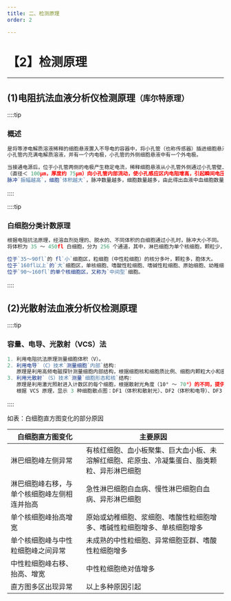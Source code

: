 ```yaml
---
title: 二、检测原理
order: 2

---
```


# 【2】检测原理

<kaodian :text="'临床检验基础记忆卡'" />

<!-- ###### 第四章 血液分析仪及其临床应用

> 临床检验基础 -->

<beitiL/>

---

## (1)电阻抗法血液分析仪检测原理`（库尔特原理）`

<son :text="'临床检验基础检验记忆卡'" text1="(1)电阻抗法血液分析仪检测原理" :textOption="[['掌握','基础知识','相关专业知识'],['熟练掌握','基础知识','专业知识'],['熟练掌握','基础知识','专业知识']]" />

::::tip

### 概述

```js
是将等渗电解质溶液稀释的细胞悬液置入不导电的容器中，将小孔管（也称传感器）插进细胞悬液中。
小孔管内充满电解质溶液，并有一个内电极，小孔管的外侧细胞悬液中有一个外电极。

当接通电源后，位于小孔管两侧的电极产生稳定电流，稀释细胞悬液从小孔管外侧通过小孔管壁上宝石小孔
（直径＜ 100μm，厚度约 75μm）向小孔管内部流动，使小孔感应区内电阻增高，引起瞬间电压变化形成脉冲信号，
脉冲`振幅越高`，细胞`体积越大`，脉冲数量越多，细胞数量越多，由此得出血液中血细胞数量和体积值。
```

::::

::::tip

### 白细胞分类计数原理

```js
根据电阻抗法原理，经溶血剂处理的、脱水的、不同体积的白细胞通过小孔时，脉冲大小不同。
将体积为 35 ～ 450fl 白细胞，分为 256 个通道，其中，淋巴细胞为单个核细胞，颗粒少，细胞小。

位于`35～90fl`的 fl`小`细胞区，粒细胞（中性粒细胞）的核分多叶，颗粒多，胞体大。
位于`160fl以上`的`大`细胞区，单核细胞、嗜酸性粒细胞、嗜碱性粒细胞、原始细胞、幼稚细胞等。
位于`90～160fl`的单个核细胞区，又称为`中间型`细胞。
```

::::

## (2)光散射法血液分析仪检测原理

<son :text="'临床检验基础检验记忆卡'" text1="(2)光散射法血液分析仪检测原理" :textOption="[['掌握','基础知识','相关专业知识'],['熟练掌握','基础知识','专业知识'],['熟练掌握','基础知识','专业知识']]" />

::::tip

### 容量、电导、光散射（VCS）法

```js
1. 利用电阻抗法原理测量细胞体积（V）。
2. 利用电导`（C）技术`测量细胞`内部`结构:
   原理是利用高频电磁探针测量细胞内部结构，根据细胞核和细胞质比例、细胞内颗粒大小和密度来识别体积相同、但性质不同的两类细胞群体，如小淋巴细胞和嗜碱性粒细胞。
3. 利用光散射`（S）技术`测量`细胞形态和核`结构:
   原理是利用激光照射进入计数区的每个细胞，根据散射光角度（10° ～ 70°）的不同，提供每个细胞形态、核结构信息来鉴别中性粒细胞、嗜碱性粒细胞和嗜酸性粒细胞。
   根据 VCS 原理，显示 3 种细胞散点图：DF1（体积和散射光）、DF2（体积和电导）、DF3（体积和电导，但只显示嗜碱性粒细胞群）。
```

::::

如表：白细胞直方图变化的部分原因

| 白细胞直方图变化                             | 主要原因                                                                                     |
| -------------------------------------------- | -------------------------------------------------------------------------------------------- |
| 淋巴细胞峰左侧异常                           | 有核红细胞、血小板聚集、巨大血小板、未溶解红细胞、疟原虫、冷凝集蛋白、脂类颗粒、异形淋巴细胞 |
| 淋巴细胞峰右移，与单个核细胞峰左侧相连并抬高 | 急性淋巴细胞白血病、慢性淋巴细胞白血病、异形淋巴细胞                                         |
| 单个核细胞峰抬高增宽                         | 原始或幼稚细胞、浆细胞、嗜酸性粒细胞增多、嗜碱性粒细胞增多、单核细胞增多                     |
| 单个核细胞峰与中性粒细胞峰之间异常           | 未成熟的中性粒细胞、异常细胞亚群、嗜酸性粒细胞增多                                           |
| 中性粒细胞峰右移、抬高、增宽                 | 中性粒细胞绝对值增多                                                                         |
| 直方图多区出现异常                           | 以上多种原因引起                                                                             |

